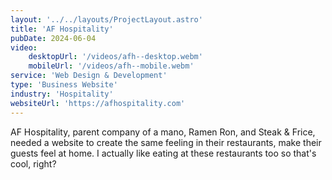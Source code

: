 ```yaml
---
layout: '../../layouts/ProjectLayout.astro'
title: 'AF Hospitality'
pubDate: 2024-06-04
video:
    desktopUrl: '/videos/afh--desktop.webm'
    mobileUrl: '/videos/afh--mobile.webm'
service: 'Web Design & Development'
type: 'Business Website'
industry: 'Hospitality'
websiteUrl: 'https://afhospitality.com'
---
```


AF Hospitality, parent company of a mano, Ramen Ron, and Steak & Frice, needed a website to create the same feeling in their restaurants, make their guests feel at home. I actually like eating at these restaurants too so that's cool, right?